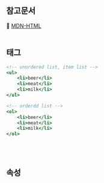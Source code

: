 ## 참고문서

:bookmark_tabs: [MDN-HTML](https://developer.mozilla.org/ko/docs/Web/HTML/Element/html)
<br/><br/>

## 태그

```html:home.html
<!-- unordered list, item list -->
<ul>
    <li>beer</li>
    <li>meat</li>
    <li>milk</li>
</ul>

<!-- orderdd list -->
<ol>
    <li>beer</li>
    <li>meat</li>
    <li>milk</li>
</ol>
```

<br/><br/>

## 속성
